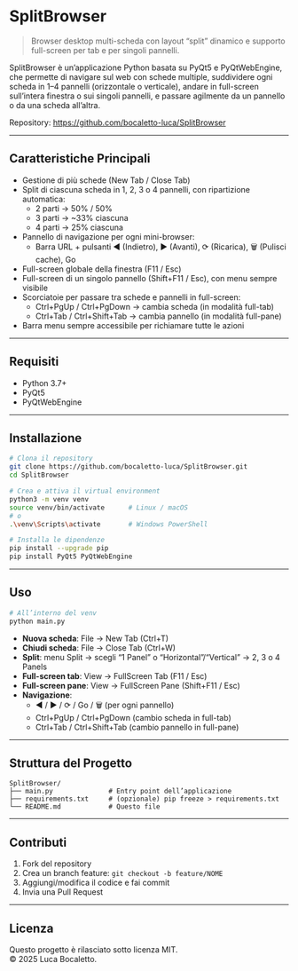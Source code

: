 # SplitBrowser

> Browser desktop multi-scheda con layout “split” dinamico e supporto full-screen per tab e per singoli pannelli.

SplitBrowser è un’applicazione Python basata su PyQt5 e PyQtWebEngine, che permette di navigare sul web con schede multiple, suddividere ogni scheda in 1–4 pannelli (orizzontale o verticale), andare in full-screen sull’intera finestra o sui singoli pannelli, e passare agilmente da un pannello o da una scheda all’altra.

Repository: https://github.com/bocaletto-luca/SplitBrowser  

---

## Caratteristiche Principali

- Gestione di più schede (New Tab / Close Tab)  
- Split di ciascuna scheda in 1, 2, 3 o 4 pannelli, con ripartizione automatica:  
  - 2 parti → 50% / 50%  
  - 3 parti → ~33% ciascuna  
  - 4 parti → 25% ciascuna  
- Pannello di navigazione per ogni mini-browser:  
  - Barra URL + pulsanti ◀ (Indietro), ▶ (Avanti), ⟳ (Ricarica), 🗑 (Pulisci cache), Go  
- Full-screen globale della finestra (F11 / Esc)  
- Full-screen di un singolo pannello (Shift+F11 / Esc), con menu sempre visibile  
- Scorciatoie per passare tra schede e pannelli in full-screen:  
  - Ctrl+PgUp / Ctrl+PgDown → cambia scheda (in modalità full-tab)  
  - Ctrl+Tab / Ctrl+Shift+Tab → cambia pannello (in modalità full-pane)  
- Barra menu sempre accessibile per richiamare tutte le azioni  

---

## Requisiti

- Python 3.7+  
- PyQt5  
- PyQtWebEngine  

---

## Installazione

```bash
# Clona il repository
git clone https://github.com/bocaletto-luca/SplitBrowser.git
cd SplitBrowser

# Crea e attiva il virtual environment
python3 -m venv venv
source venv/bin/activate      # Linux / macOS
# o
.\venv\Scripts\activate       # Windows PowerShell

# Installa le dipendenze
pip install --upgrade pip
pip install PyQt5 PyQtWebEngine
```

---

## Uso

```bash
# All’interno del venv
python main.py
```

- **Nuova scheda**: File → New Tab (Ctrl+T)  
- **Chiudi scheda**: File → Close Tab (Ctrl+W)  
- **Split**: menu Split → scegli “1 Panel” o “Horizontal”/“Vertical” → 2, 3 o 4 Panels  
- **Full-screen tab**: View → FullScreen Tab (F11 / Esc)  
- **Full-screen pane**: View → FullScreen Pane (Shift+F11 / Esc)  
- **Navigazione**:  
  - ◀ / ▶ / ⟳ / Go / 🗑 (per ogni pannello)  
  - Ctrl+PgUp / Ctrl+PgDown (cambio scheda in full-tab)  
  - Ctrl+Tab / Ctrl+Shift+Tab (cambio pannello in full-pane)  

---

## Struttura del Progetto

```
SplitBrowser/
├── main.py              # Entry point dell’applicazione
├── requirements.txt     # (opzionale) pip freeze > requirements.txt
└── README.md            # Questo file
```

---

## Contributi

1. Fork del repository  
2. Crea un branch feature: `git checkout -b feature/NOME`  
3. Aggiungi/modifica il codice e fai commit  
4. Invia una Pull Request  

---

## Licenza

Questo progetto è rilasciato sotto licenza MIT.  
© 2025 Luca Bocaletto.
